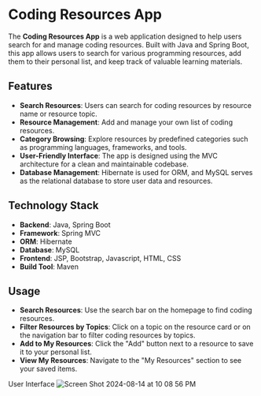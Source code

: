 # Coding Resources App

The **Coding Resources App** is a web application designed to help users search for and manage coding resources. Built
with
Java and Spring Boot, this app allows users to search for various programming resources, add them to their personal
list, and keep track of valuable learning materials.

## Features

- **Search Resources**: Users can search for coding resources by resource name or resource topic.
- **Resource Management**: Add and manage your own list of coding resources.
- **Category Browsing**: Explore resources by predefined categories such as programming languages, frameworks, and
  tools.
- **User-Friendly Interface**: The app is designed using the MVC architecture for a clean and maintainable codebase.
- **Database Management**: Hibernate is used for ORM, and MySQL serves as the relational database to store user data and
  resources.

## Technology Stack

- **Backend**: Java, Spring Boot
- **Framework**: Spring MVC
- **ORM**: Hibernate
- **Database**: MySQL
- **Frontend**: JSP, Bootstrap, Javascript, HTML, CSS
- **Build Tool**: Maven

## Usage

- **Search Resources**: Use the search bar on the homepage to find coding resources.
- **Filter Resources by Topics**: Click on a topic on the resource card or on the navigation bar to filter coding
  resources by topics.
- **Add to My Resources**: Click the "Add" button next to a resource to save it to your personal list.
- **View My Resources**: Navigate to the "My Resources" section to see your saved items.

User Interface
![Screen Shot 2024-08-14 at 10 08 56 PM](https://github.com/user-attachments/assets/9cdef9c6-f1fc-41ee-8664-f3f4f591ae16)
